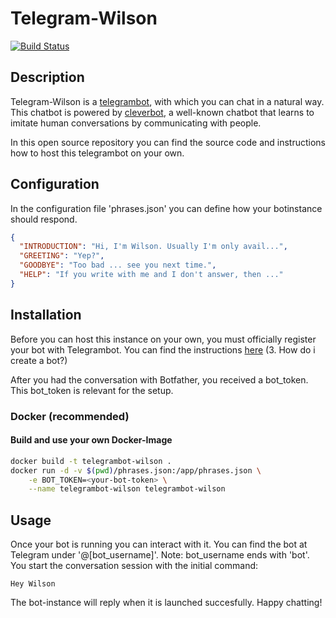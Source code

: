 # Telegram-Wilson
[![Build Status](https://drone.quving.com/api/badges/Quving/telegrambot-wilson/status.svg)](https://drone.quving.com/Quving/telegrambot-wilson)

## Description
Telegram-Wilson is a [telegrambot](https://core.telegram.org/bots/api), with which you can chat in a natural way. This chatbot is powered by [cleverbot](https://www.cleverbot.com/), a well-known chatbot that learns to imitate human conversations by communicating with people.

In this open source repository you can find the source code and instructions how to host this telegrambot on your own.


## Configuration
In the configuration file 'phrases.json' you can define how your botinstance should respond.

```json
{
  "INTRODUCTION": "Hi, I'm Wilson. Usually I'm only avail...",
  "GREETING": "Yep?",
  "GOODBYE": "Too bad ... see you next time.",
  "HELP": "If you write with me and I don't answer, then ..."
}
```

## Installation
Before you can host this instance on your own, you must officially register your bot with Telegrambot. You can find the instructions [here](https://core.telegram.org/bots) (3. How do i create a bot?)

After you had the conversation with Botfather, you received a bot_token. This bot_token is relevant for the setup.

### Docker (recommended)
#### Build and use your own Docker-Image
```bash
docker build -t telegrambot-wilson .
docker run -d -v $(pwd)/phrases.json:/app/phrases.json \
    -e BOT_TOKEN=<your-bot-token> \
    --name telegrambot-wilson telegrambot-wilson
```

## Usage
Once your bot is running you can interact with it. You can find the bot at Telegram under '@[bot_username]'. Note: bot_username ends with 'bot'. You start the conversation session with the initial command:
```
Hey Wilson
```

The bot-instance will reply when it is launched succesfully. Happy chatting!
